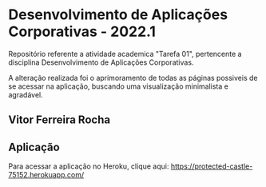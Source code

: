 # Desenvolvimento de Aplicações Corporativas - 2022.1

Repositório referente a atividade academica "Tarefa 01", pertencente a disciplina Desenvolvimento de Aplicações Corporativas.

A alteração realizada foi o aprimoramento de todas as páginas possiveis de se acessar na aplicação, buscando uma visualização minimalista e agradável.

## Vitor Ferreira Rocha

## Aplicação
Para acessar a aplicação no Heroku, clique aqui: https://protected-castle-75152.herokuapp.com/
